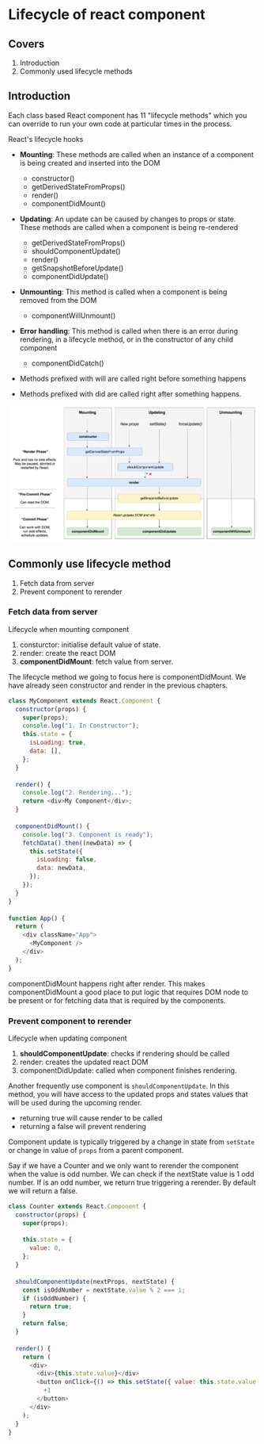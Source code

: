 # Lifecycle of react component

## Covers

1. Introduction
2. Commonly used lifecycle methods

## Introduction

Each class based React component has 11 "lifecycle methods" which you can override to run your own code at particular times in the process.

React's lifecycle hooks

- **Mounting**: These methods are called when an instance of a component is being created and inserted into the DOM

  - constructor()
  - getDerivedStateFromProps()
  - render()
  - componentDidMount()

- **Updating**: An update can be caused by changes to props or state. These methods are called when a component is being re-rendered

  - getDerivedStateFromProps()
  - shouldComponentUpdate()
  - render()
  - getSnapshotBeforeUpdate()
  - componentDidUpdate()

- **Unmounting**: This method is called when a component is being removed from the DOM

  - componentWillUnmount()

- **Error handling**: This method is called when there is an error during rendering, in a lifecycle method, or in the constructor of any child component

  - componentDidCatch()

- Methods prefixed with will are called right before something happens
- Methods prefixed with did are called right after something happens.

![react lifecycle hooks](_media/react-lifecycle.jpeg)

## Commonly use lifecycle method

1. Fetch data from server
2. Prevent component to rerender

### Fetch data from server

Lifecycle when mounting component

1. consturctor: initialise default value of state.
2. render: create the react DOM
3. **componentDidMount**: fetch value from server.

The lifecycle method we going to focus here is componentDidMount. We have already seen constructor and render in the previous chapters.

```javascript
class MyComponent extends React.Component {
  constructor(props) {
    super(props);
    console.log("1. In Constructor");
    this.state = {
      isLoading: true,
      data: [],
    };
  }

  render() {
    console.log("2. Rendering...");
    return <div>My Component</div>;
  }

  componentDidMount() {
    console.log("3. Component is ready");
    fetchData().then((newData) => {
      this.setState({
        isLoading: false,
        data: newData,
      });
    });
  }
}

function App() {
  return (
    <div className="App">
      <MyComponent />
    </div>
  );
}
```

componentDidMount happens right after render. This makes componentDidMount a good place to put logic that requires DOM node to be present or for fetching data that is required by the components.

### Prevent component to rerender

Lifecycle when updating component

1. **shouldComponentUpdate**: checks if rendering should be called
2. render: creates the updated react DOM
3. componentDidUpdate: called when component finishes rendering.

Another frequently use component is `shouldComponentUpdate`. In this method, you will have access to the updated props and states values that will be used during the upcoming render.

- returning true will cause render to be called
- returning a false will prevent rendering

Component update is typically triggered by a change in state from `setState` or change in value of `props` from a parent component.

Say if we have a Counter and we only want to rerender the component when the value is odd number.
We can check if the nextState value is 1 odd number. If is an odd number, we return true triggering a rerender. By default we will return a false.

```javascript
class Counter extends React.Component {
  constructor(props) {
    super(props);

    this.state = {
      value: 0,
    };
  }

  shouldComponentUpdate(nextProps, nextState) {
    const isOddNumber = nextState.value % 2 === 1;
    if (isOddNumber) {
      return true;
    }
    return false;
  }

  render() {
    return (
      <div>
        <div>{this.state.value}</div>
        <button onClick={() => this.setState({ value: this.state.value + 1 })}>
          +1
        </button>
      </div>
    );
  }
}
```
